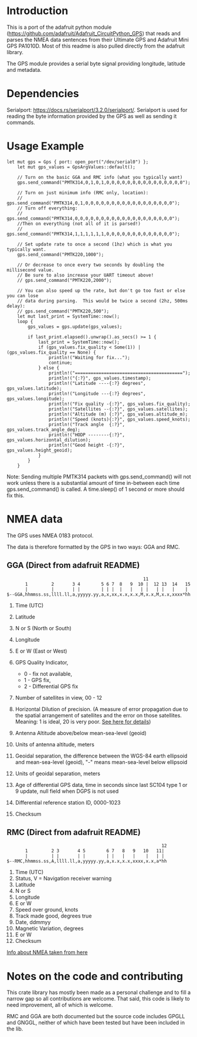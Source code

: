 # Introduction
This is a port of the adafruit python module (https://github.com/adafruit/Adafruit_CircuitPython_GPS) that reads and
parses the NMEA data sentences from their Ultimate GPS and Adafruit Mini GPS PA1010D. 
Most of this readme is also pulled directly from the adafruit library. 

The GPS module provides a serial byte signal providing longitude, latitude and metadata. 

# Dependencies
Serialport: https://docs.rs/serialport/3.2.0/serialport/. Serialport is used for reading the byte information provided
by the GPS as well as sending it commands. 

# Usage Example
```
let mut gps = Gps { port: open_port("/dev/serial0") };
    let mut gps_values = GpsArgValues::default();

    // Turn on the basic GGA and RMC info (what you typically want)
    gps.send_command("PMTK314,0,1,0,1,0,0,0,0,0,0,0,0,0,0,0,0,0,0,0");

    // Turn on just minimum info (RMC only, location):
    // gps.send_command("PMTK314,0,1,0,0,0,0,0,0,0,0,0,0,0,0,0,0,0,0,0");
    // Turn off everything:
    // gps.send_command("PMTK314,0,0,0,0,0,0,0,0,0,0,0,0,0,0,0,0,0,0,0");
    //Then on everything (not all of it is parsed!)
    // gps.send_command("PMTK314,1,1,1,1,1,1,0,0,0,0,0,0,0,0,0,0,0,0,0");

    // Set update rate to once a second (1hz) which is what you typically want.
    gps.send_command("PMTK220,1000");

    // Or decrease to once every two seconds by doubling the millisecond value.
    // Be sure to also increase your UART timeout above!
    // gps.send_command("PMTK220,2000");

    // You can also speed up the rate, but don't go too fast or else you can lose
    // data during parsing.  This would be twice a second (2hz, 500ms delay):
    // gps.send_command("PMTK220,500");
    let mut last_print = SystemTime::now();
    loop {
        gps_values = gps.update(gps_values);

        if last_print.elapsed().unwrap().as_secs() >= 1 {
            last_print = SystemTime::now();
            if (gps_values.fix_quality < Some(1)) | (gps_values.fix_quality == None) {
                println!("Waiting for fix...");
                continue;
            } else {
                println!("=========================================");
                println!("{:?}", gps_values.timestamp);
                println!("Latitude ----{:?} degrees", gps_values.latitude);
                println!("Longitude ---{:?} degrees", gps_values.longitude);
                println!("Fix quality -{:?}", gps_values.fix_quality);
                println!("Satellites --{:?}", gps_values.satellites);
                println!("Altitude (m) {:?}", gps_values.altitude_m);
                println!("Speed (knots){:?}", gps_values.speed_knots);
                println!("Track angle  {:?}", gps_values.track_angle_deg);
                println!("HODP --------{:?}", gps_values.horizontal_dilution);
                println!("Geod height -{:?}", gps_values.height_geoid);
            }
        }
    }
```

Note: Sending multiple PMTK314 packets with gps.send_command() will not work unless there is a substantial amount of 
time in-between each time gps.send_command() is called. A time.sleep() of 1 second or more should fix this.

# NMEA data
The GPS uses NMEA 0183 protocol. 

The data is therefore formatted by the GPS in two ways: GGA and RMC.

## GGA (Direct from adafruit README)
                                                        11
           1         2       3 4        5 6 7  8   9  10 |  12 13  14   15
           |         |       | |        | | |  |   |   | |   | |   |    |
    $--GGA,hhmmss.ss,llll.ll,a,yyyyy.yy,a,x,xx,x.x,x.x,M,x.x,M,x.x,xxxx*hh


1. Time (UTC)
2. Latitude
3. N or S (North or South)
4. Longitude
5. E or W (East or West)
6. GPS Quality Indicator,

   * 0 - fix not available,
   * 1 - GPS fix,
   * 2 - Differential GPS fix
7. Number of satellites in view, 00 - 12
8. Horizontal Dilution of precision. (A measure of error propagation due to the spatial arrangement of satellites and 
the error on those satellites. Meaning: 1 is ideal, 20 is very poor. [See here for details](https://en.wikipedia.org/wiki/Dilution_of_precision_(navigation)#Meaning_of_DOP_Values[citation_needed]))   
9. Antenna Altitude above/below mean-sea-level (geoid)
10. Units of antenna altitude, meters
11. Geoidal separation, the difference between the WGS-84 earth ellipsoid and mean-sea-level (geoid),
        "-" means mean-sea-level below ellipsoid
12. Units of geoidal separation, meters
13. Age of differential GPS data, time in seconds since last SC104 type 1 or 9 update, null field when DGPS is not used
14. Differential reference station ID, 0000-1023
15. Checksum

## RMC (Direct from adafruit README)
                                                               12
           1         2 3       4 5        6 7   8   9   10   11|
           |         | |       | |        | |   |   |    |   | |
    $--RMC,hhmmss.ss,A,llll.ll,a,yyyyy.yy,a,x.x,x.x,xxxx,x.x,a*hh

1. Time (UTC)
2. Status, V = Navigation receiver warning
3. Latitude
4. N or S
5. Longitude
6. E or W
7. Speed over ground, knots
8. Track made good, degrees true
9. Date, ddmmyy
10. Magnetic Variation, degrees
11. E or W
12. Checksum

[Info about NMEA taken from here](https://www.tronico.fi/OH6NT/docs/NMEA0183.pdf)

# Notes on the code and contributing
This crate library has mostly been made as a personal challenge and to fill a narrow gap so all contributions are welcome.
That said, this code is likely to need improvement, all of which is welcome. 

RMC and GGA are both documented but the source code includes GPGLL and GNGGL, neither of which have been tested but have 
been included in the lib. 